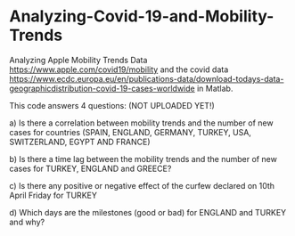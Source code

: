 # Analyzing-Covid-19-and-Mobility-Trends
Analyzing Apple Mobility Trends Data https://www.apple.com/covid19/mobility and the covid data https://www.ecdc.europa.eu/en/publications-data/download-todays-data-geographicdistribution-covid-19-cases-worldwide in Matlab.

This code answers 4 questions: (NOT UPLOADED YET!)

a) Is there a correlation between mobility trends and the number of new cases for countries (SPAIN, ENGLAND, GERMANY, TURKEY, USA, SWITZERLAND, EGYPT AND FRANCE)

b) Is there a time lag between the mobility trends and the number of new cases for TURKEY, ENGLAND and GREECE? 

c) Is there any positive or negative effect of the curfew declared on 10th April Friday for TURKEY

d) Which days are the milestones (good or bad) for ENGLAND and TURKEY and why? 
